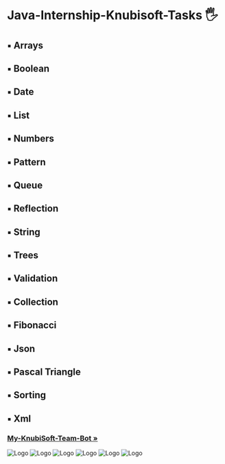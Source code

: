 <h1 align>Java-Internship-Knubisoft-Tasks 🖐</h1>
<h2>▪️ Arrays</h2>
<h2>▪️ Boolean</h2>
<h2>▪️ Date</h2>
<h2>▪️ List</h2>
<h2>▪️ Numbers</h2>
<h2>▪️ Pattern</h2>
<h2>▪️ Queue</h2>
<h2>▪️ Reflection</h2>
<h2>▪️ String</h2>
<h2>▪️ Trees</h2>
<h2>▪️ Validation</h2>
<h2>▪️ Collection</h2>
<h2>▪️ Fibonacci</h2>
<h2>▪️ Json</h2>
<h2>▪️ Pascal Triangle</h2>
<h2>▪️ Sorting</h2>
<h2>▪️ Xml</h2>
<h3><a href="https://t.me/MyKnubiSoftTeamBot"><strong>My-KnubiSoft-Team-Bot »</strong></a></h3>
<img src="images readme file/1.png" alt="Logo">
<img src="images readme file/2.png" alt="Logo">
<img src="images readme file/3.png" alt="Logo">
<img src="images readme file/4.png" alt="Logo">
<img src="images readme file/5.png" alt="Logo">
<img src="images readme file/6.png" alt="Logo">


